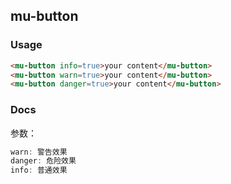 ## mu-button

### Usage

```html
<mu-button info=true>your content</mu-button>
<mu-button warn=true>your content</mu-button>
<mu-button danger=true>your content</mu-button>
```

### Docs

参数：

```js
warn: 警告效果
danger: 危险效果
info: 普通效果
```
